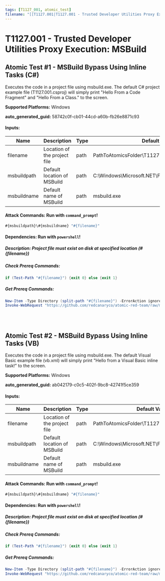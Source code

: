 ```yaml
---
tags: [T1127_001, atomic_test]
filename: "[[T1127.001|T1127.001 - Trusted Developer Utilities Proxy Execution: MSBuild]]"
---
```

# T1127.001 - Trusted Developer Utilities Proxy Execution: MSBuild

## Atomic Test #1 - MSBuild Bypass Using Inline Tasks (C#)
Executes the code in a project file using msbuild.exe. The default C# project example file (T1127.001.csproj) will simply print "Hello From a Code Fragment" and "Hello From a Class." to the screen.

**Supported Platforms:** Windows


**auto_generated_guid:** 58742c0f-cb01-44cd-a60b-fb26e8871c93





#### Inputs:
| Name | Description | Type | Default Value |
|------|-------------|------|---------------|
| filename | Location of the project file | path | PathToAtomicsFolder&#92;T1127.001&#92;src&#92;T1127.001.csproj|
| msbuildpath | Default location of MSBuild | path | C:&#92;Windows&#92;Microsoft.NET&#92;Framework&#92;v4.0.30319|
| msbuildname | Default name of MSBuild | path | msbuild.exe|


#### Attack Commands: Run with `command_prompt`! 


```cmd
#{msbuildpath}\#{msbuildname} "#{filename}"
```




#### Dependencies:  Run with `powershell`!
##### Description: Project file must exist on disk at specified location (#{filename})
##### Check Prereq Commands:
```powershell
if (Test-Path "#{filename}") {exit 0} else {exit 1}
```
##### Get Prereq Commands:
```powershell
New-Item -Type Directory (split-path "#{filename}") -ErrorAction ignore | Out-Null
Invoke-WebRequest "https://github.com/redcanaryco/atomic-red-team/raw/master/atomics/T1127.001/src/T1127.001.csproj" -OutFile "#{filename}"
```




<br/>
<br/>

## Atomic Test #2 - MSBuild Bypass Using Inline Tasks (VB)
Executes the code in a project file using msbuild.exe. The default Visual Basic example file (vb.xml) will simply print "Hello from a Visual Basic inline task!" to the screen.

**Supported Platforms:** Windows


**auto_generated_guid:** ab042179-c0c5-402f-9bc8-42741f5ce359





#### Inputs:
| Name | Description | Type | Default Value |
|------|-------------|------|---------------|
| filename | Location of the project file | path | PathToAtomicsFolder&#92;T1127.001&#92;src&#92;vb.xml|
| msbuildpath | Default location of MSBuild | path | C:&#92;Windows&#92;Microsoft.NET&#92;Framework&#92;v4.0.30319|
| msbuildname | Default name of MSBuild | path | msbuild.exe|


#### Attack Commands: Run with `command_prompt`! 


```cmd
#{msbuildpath}\#{msbuildname} "#{filename}"
```




#### Dependencies:  Run with `powershell`!
##### Description: Project file must exist on disk at specified location (#{filename})
##### Check Prereq Commands:
```powershell
if (Test-Path "#{filename}") {exit 0} else {exit 1}
```
##### Get Prereq Commands:
```powershell
New-Item -Type Directory (split-path "#{filename}") -ErrorAction ignore | Out-Null
Invoke-WebRequest "https://github.com/redcanaryco/atomic-red-team/raw/master/atomics/T1127.001/src/vb.xml" -OutFile "#{filename}"
```




<br/>
